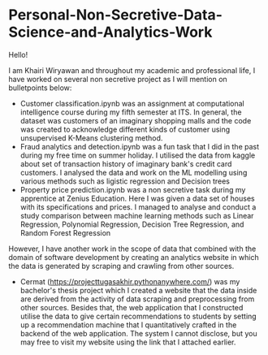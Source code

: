 # Personal-Non-Secretive-Data-Science-and-Analytics-Work

Hello!

I am Khairi Wiryawan and throughout my academic and professional life, I have worked on several non secretive project as I will mention on bulletpoints below:

- Customer classification.ipynb was an assignment at computational intelligence course during my fifth semester at ITS. In general, the dataset was customers of an imaginary shopping malls and the code was created to acknowledge different kinds of customer using unsupervised K-Means clustering method.
- Fraud analytics and detection.ipynb was a fun task that I did in the past during my free time on summer holiday. I utilised the data from kaggle about set of transaction history of imaginary bank's credit card customers. I analysed the data and work on the ML modelling using various methods such as ligistic regression and Decision trees
- Property price prediction.ipynb was a non secretive task during my apprentice at Zenius Education. Here I was given a data set of houses with its specifications and prices. I managed to analyse and conduct a study comparison between machine learning methods such as Linear Regression, Polynomial Regression, Decision Tree Regression, and Random Forest Regression


However, I have another work in the scope of data that combined with the domain of software development by creating an analytics website in which the data is generated by scraping and crawling from other sources.
- Cermat (https://projecttugasakhir.pythonanywhere.com/) was my bachelor's thesis project which I created a website that the data inside are derived from the activity of data scraping and preprocessing from other sources. Besides that, the web application that I constructed utilise the data to give certain recommendations to students by setting up a recommendation machine that I quantitatively crafted in the backend of the web application. The system I cannot disclose, but you may free to visit my website using the link that I attached earlier.
